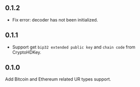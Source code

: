## 0.1.2
- Fix error: decoder has not been initialized.
## 0.1.1
- Support get `bip32 extended public key` and `chain code` from CryptoHDKey.
## 0.1.0
Add Bitcoin and Ethereum related UR types support.

